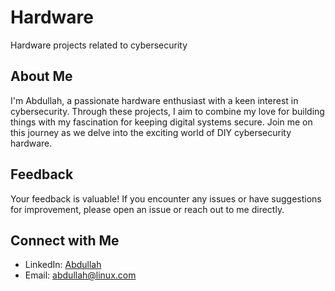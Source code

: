 # Hardware
Hardware projects related to cybersecurity

## About Me
I'm Abdullah, a passionate hardware enthusiast with a keen interest in cybersecurity. Through these projects, I aim to combine my love for building things with my fascination for keeping digital systems secure. Join me on this journey as we delve into the exciting world of DIY cybersecurity hardware.

## Feedback
Your feedback is valuable! If you encounter any issues or have suggestions for improvement, please open an issue or reach out to me directly.

## Connect with Me
- LinkedIn: [Abdullah](https://www.linkedin.com/in/abdullah1337)
- Email: abdullah@linux.com

